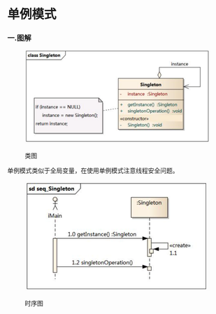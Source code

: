 # 单例模式

### 一.图解

<figure><img src="../../.gitbook/assets/image (2).png" alt=""><figcaption><p>类图</p></figcaption></figure>

单例模式类似于全局变量，在使用单例模式注意线程安全问题。

<figure><img src="../../.gitbook/assets/image (3).png" alt=""><figcaption><p>时序图</p></figcaption></figure>

